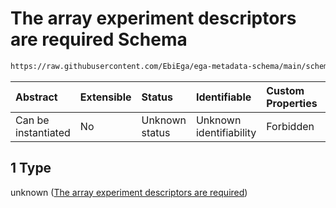 # The array experiment descriptors are required Schema

```txt
https://raw.githubusercontent.com/EbiEga/ega-metadata-schema/main/schemas/EGA.experiment.json#/properties/experiment_type_specifications/oneOf/1
```



| Abstract            | Extensible | Status         | Identifiable            | Custom Properties | Additional Properties | Access Restrictions | Defined In                                                                           |
| :------------------ | :--------- | :------------- | :---------------------- | :---------------- | :-------------------- | :------------------ | :----------------------------------------------------------------------------------- |
| Can be instantiated | No         | Unknown status | Unknown identifiability | Forbidden         | Allowed               | none                | [EGA.experiment.json\*](../../../schemas/EGA.experiment.json "open original schema") |

## 1 Type

unknown ([The array experiment descriptors are required](ega-9-properties-experiment-type-specifications-oneof-the-array-experiment-descriptors-are-required.md))
